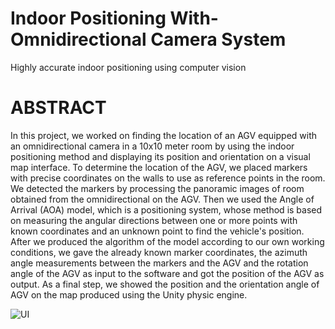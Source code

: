 # Indoor Positioning With-Omnidirectional Camera System
Highly accurate indoor positioning using computer vision

# ABSTRACT
In this project, we worked on finding the location of an AGV equipped with an 
omnidirectional camera in a 10x10 meter room by using the indoor positioning method and 
displaying its position and orientation on a visual map interface. To determine the location of 
the AGV, we placed markers with precise coordinates on the walls to use as reference points 
in the room. We detected the markers by processing the panoramic images of room obtained 
from the omnidirectional on the AGV. Then we used the Angle of Arrival (AOA) model, which 
is a positioning system, whose method is based on measuring the angular directions between 
one or more points with known coordinates and an unknown point to find the vehicle's position. 
After we produced the algorithm of the model according to our own working conditions, we 
gave the already known marker coordinates, the azimuth angle measurements between the 
markers and the AGV and the rotation angle of the AGV as input to the software and got the 
position of the AGV as output. As a final step, we showed the position and the orientation angle 
of AGV on the map produced using the Unity physic engine.

![UI](https://user-images.githubusercontent.com/33463788/182940079-93210d7d-b210-4eb4-aa58-47cd81d074f2.gif)
